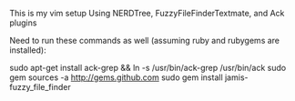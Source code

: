 This is my vim setup
Using NERDTree, FuzzyFileFinderTextmate, and Ack plugins

Need to run these commands as well (assuming ruby and rubygems are installed):

sudo apt-get install ack-grep && ln -s /usr/bin/ack-grep /usr/bin/ack
sudo gem sources -a http://gems.github.com
sudo gem install jamis-fuzzy_file_finder


